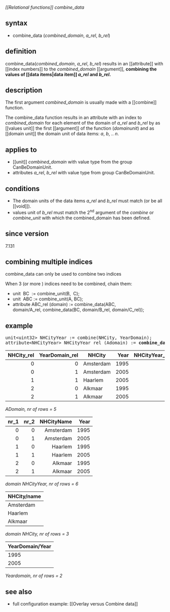 *[[Relational functions]] combine_data*

## syntax

- combine_data (*combined_domain*, *a_rel*, *b_rel*)

## definition

combine_data(*combined_domain*, *a_rel*, *b_rel*) results in an [[attribute]] with [[index numbers]] to the *combined_domain* [[argument]], <B>combining the values of [[data items|data item]] *a_rel* and *b_rel*.</B>

## description

The first argument *combined_domain* is usually made with a [[combine]] function.

The combine_data function results in an attribute with an index to *combined_domain* for each element of the domain of *a_rel* and *b_rel* by as [[values unit]] the first [[argument]] of the function (*domainunit*) and as [[domain unit]] the domain unit of data items: *a*, *b*, .. *n*.

## applies to

- [[unit]] *combined_domain* with value type from the group CanBeDomainUnit.
- attributes *a_rel*, *b_rel* with value type from group CanBeDomainUnit.

## conditions

- The domain units of the data items *a_rel* and *b_rel* must match (or be all [[void]]).
- values unit of *b_rel* must match the 2<sup>nd</sup> argument of the *combine* or *combine_unit* with which the combined_domain has been defined.

## since version

7.131

## combining multiple indices

combine_data can only be used to combine two indices

When 3 (or more ) indices need to be combined, chain them:

- unit<uint32>   BC               := combine_unit(B,  C);
- unit<uint32>   ABC              := combine_unit(A, BC);
- attribute<ABC> ABC_rel (domain) := combine_data(ABC, domain/A_rel, combine_data(BC, domain/B_rel, domain/C_rel));

## example

<pre>
unit&lt;uint32&gt; NHCityYear := combine(NHCity, YearDomain);
attribute&lt;NHCityYear&gt; NHCityYear_rel (Adomain) := <B>combine_data(</B>NHCityYear, NHCity_rel, YearDomain_rel<B>)</B>;
</pre>

| NHCity_rel | YearDomain_rel | NHCity    | Year | **NHCityYear_rel** |
|-----------:|---------------:|-----------|-----:|-------------------:|
| 0          | 0              | Amsterdam | 1995 | **0**              |
| 0          | 1              | Amsterdam | 2005 | **3**              |
| 1          | 1              | Haarlem   | 2005 | **4**              |
| 2          | 0              | Alkmaar   | 1995 | **2**              |
| 2          | 1              | Alkmaar   | 2005 | **5**              |

*ADomain, nr of rows = 5*

| nr_1 | nr_2 | NHCityName | Year |
|-----:|-----:|-----------:|-----:|
| 0    | 0    | Amsterdam  | 1995 |
| 0    | 1    | Amsterdam  | 2005 |
| 1    | 0    | Haarlem    | 1995 |
| 1    | 1    | Haarlem    | 2005 |
| 2    | 0    | Alkmaar    | 1995 |
| 2    | 1    | Alkmaar    | 2005 |

*domain NHCityYear, nr of rows = 6*

| NHCity/name |
|-------------|
| Amsterdam   |
| Haarlem     |
| Alkmaar     |

*domain NHCity, nr of rows = 3*

| YearDomain/Year |
|-----------------|
| 1995            |
| 2005            |

*Yeardomain, nr of rows = 2*

## see also

- full configuration example: [[Overlay versus Combine data]]